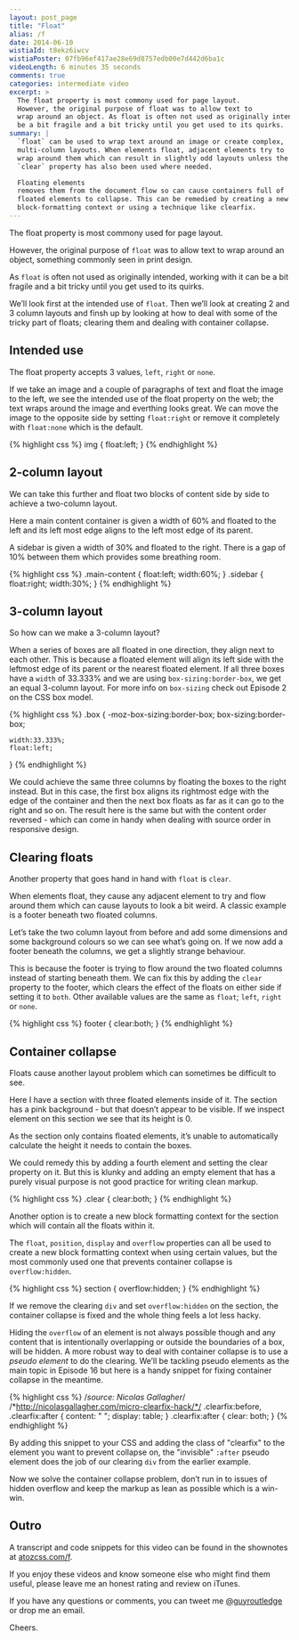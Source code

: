 ```yaml
---
layout: post_page
title: "Float"
alias: /f
date: 2014-06-10
wistiaId: t8ekz6iwcv
wistiaPoster: 07fb96ef417ae28e69d8757edb00e7d442d6ba1c
videoLength: 6 minutes 35 seconds
comments: true
categories: intermediate video
excerpt: >
  The float property is most commony used for page layout.
  However, the original purpose of float was to allow text to
  wrap around an object. As float is often not used as originally intended, working with it can
  be a bit fragile and a bit tricky until you get used to its quirks. 
summary: |
  `float` can be used to wrap text around an image or create complex,
  multi-column layouts. When elements float, adjacent elements try to
  wrap around them which can result in slightly odd layouts unless the
  `clear` property has also been used where needed. 

  Floating elements
  removes them from the document flow so can cause containers full of
  floated elements to collapse. This can be remedied by creating a new
  block-formatting context or using a technique like clearfix.
---
```


The float property is most commony used for page layout.

However, the original purpose of `float` was to allow text to
wrap around an object, something commonly seen in print design.

As `float` is often not used as originally intended, working with it can
be a bit fragile and a bit tricky until you get used to its quirks. 

We’ll look first at the intended use of `float`. Then we’ll look at 
creating 2 and 3 column layouts and finsh up by looking at how to deal
with some of the tricky part of floats; clearing them and dealing with 
container collapse.

## Intended use

The float property accepts 3 values, `left`, `right` or `none`.

If we take an image and a couple of paragraphs of text and float the
image to the left, we see the intended use of the float property on the web;
the text wraps around the image and everthing looks great. We can
move the image to the opposite side by setting `float:right` or remove
it completely with `float:none` which is the default.

{% highlight css %}
img {
	float:left;
}
{% endhighlight %}

## 2-column layout

We can take this further and float two blocks of content side by side
to achieve a two-column layout.

Here a main content container is given a width of 60% and floated to the
left and its left most edge aligns to the left most edge of its parent. 

A sidebar is given a width of 30% and floated to the right. There
is a gap of 10% between them which provides some breathing room.

{% highlight css %}
.main-content {
	float:left;
	width:60%;
}
.sidebar {
	float:right;
	width:30%;
}
{% endhighlight %}

## 3-column layout

So how can we make a 3-column layout?

When a series of boxes are all floated in one direction, they align next
to each other. This is because a floated element will align its left
side with the leftmost edge of its parent or the nearest floated
element. If all three boxes have a `width` of 33.333% and we are using
`box-sizing:border-box`, we get an equal 3-column layout. For more info
on `box-sizing` check out Episode 2 on the CSS box model.

{% highlight css %}
.box {
	-moz-box-sizing:border-box;
	     box-sizing:border-box;

	width:33.333%;
	float:left;
}
{% endhighlight %}

We could achieve the same three columns by floating the boxes to the
right instead. But in this case, the first box aligns its rightmost edge with
the edge of the container and then the next box floats as far as it can go
to the right and so on. The result here is the same but with the content
order reversed - which can come in handy when dealing with source order
in responsive design.

## Clearing floats

Another property that goes hand in hand with `float` is `clear`. 

When elements float, they cause any adjacent element to try and flow
around them which can cause layouts to look a bit weird. A classic
example is a footer beneath two floated columns.

Let’s take the two column layout from before and add some dimensions and
some background colours so we can see what’s going on. If we now add
a footer beneath the columns, we get a slightly strange behaviour. 

This is because the footer is trying to flow around the two floated
columns instead of starting beneath them. We can fix this by adding the
`clear` property to the footer, which clears the effect of the floats on
either side if setting it to `both`. Other available values are the same
as `float`; `left`, `right` or `none`. 

{% highlight css %}
footer {
	clear:both;
}
{% endhighlight %}


## Container collapse

Floats cause another layout problem which can sometimes be difficult to
see.

Here I have a section with three floated elements inside of it. The
section has a pink background - but that doesn’t appear to be visible. If
we inspect element on this section we see that its height is 0.

As the section only contains floated elements, it’s unable to
automatically calculate the height it needs to contain the boxes.

We could remedy this by adding a fourth element and setting the clear
property on it. But this is klunky and adding an empty element that has
a purely visual purpose is not good practice for writing clean markup.

{% highlight css %}
.clear {
	clear:both;
}
{% endhighlight %}

Another option is to create a new block formatting context for the
section which will contain all the floats within it. 

The `float`, `position`, `display` and `overflow` properties can all be
used to create a new block formatting context when using certain values,
but the most commonly used one that prevents container collapse is
`overflow:hidden`.

{% highlight css %}
section {
	overflow:hidden;
}
{% endhighlight %}

If we remove the clearing `div` and set `overflow:hidden` on the section,
the container collapse is fixed and the whole thing feels a lot less hacky.

Hiding the `overflow` of an element is not always possible though and any
content that is intentionally overlapping or outside the boundaries of
a box, will be hidden. A more robust way to deal with container collapse
is to use a *pseudo element* to do the clearing. We’ll be tackling
pseudo elements as the main topic in Episode 16 but here is a handy
snippet for fixing container collapse in the meantime.

{% highlight css %}
/*source: Nicolas Gallagher*/
/*http://nicolasgallagher.com/micro-clearfix-hack/*/
.clearfix:before,
.clearfix:after {
    content: " ";
	display: table;
}
.clearfix:after {
	clear: both;
}
{% endhighlight %}

By adding this snippet to your CSS and adding the class of "clearfix" to
the element you want to prevent collapse on, the "invisible" `:after`
pseudo element does the job of our clearing `div` from the earlier
example.

Now we solve the container collapse problem, don’t run in to issues of
hidden overflow and keep the markup as lean as possible which is
a win-win.

## Outro

A transcript and code snippets for this video can be found in the
shownotes at [atozcss.com/f](http://www.atozcss.com/f).

If you enjoy these videos and know someone else who might find them 
useful, please leave me an honest rating and review on iTunes.

If you have any questions or comments, you can tweet me
[@guyroutledge](http://www.twitter.com/guyroutledge) or
drop me an email.

Cheers.


